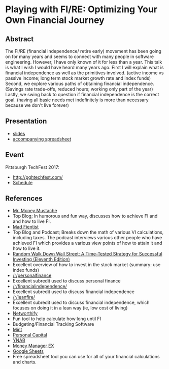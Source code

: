 # Playing with FI/RE: Optimizing Your Own Financial Journey

## Abstract

The FI/RE (financial independence/ retire early) movement has been going on for many years and seems to connect with many people in software engineering.  However, I have only known of it for less than a year.  This talk is what I wish I would have heard many years ago.  First I will explain what is financial independence as well as the primitives involved. (active income vs passive income; long term stock market growth rate and index funds) Second, we explore various paths of obtaining financial independence.  (Savings rate trade-offs, reduced hours; working only part of the year)  Lastly, we swing back to question if financial independence is the correct goal.  (having all basic needs met indefinitely is more than necessary because we don't live forever)

## Presentation
* [slides](https://docs.google.com/presentation/d/1yuleDFcprJYOmiLMFdDL-4iins8llrLGChO-p3A9xWo/edit)
* [accompanying spreadsheet](https://docs.google.com/spreadsheets/d/1fSsDMsSQTSmFwxW_N4GUnksZ00DeqOQUUrnUoB5m7I0/edit#gid=1326551518)

## Event

Pittsburgh TechFest 2017:
* http://pghtechfest.com/
* [Schedule](https://drive.google.com/file/d/0BytLvyY5XjozUkloV09RUnhiRGM/view?usp=sharing)

## References
* [Mr. Money Mustache](http://www.mrmoneymustache.com/)
 * Top Blog; In humorous and fun way, discusses how to achieve FI and and how to live FI.
* [Mad Fientist](http://www.madfientist.com)
 * Top Blog and Podcast; Breaks down the math of various VI calculations, including taxes.  The podcast interviews various other people who have achieved FI which provides a various view points of how to attain it and how to live it.
* [Random Walk Down Wall Street: A Time-Tested Strategy for Successful Investing (Eleventh Edition)]( https://www.amazon.com/dp/B00QH9NTSI/ref=dp-kindle-redirect?_encoding=UTF8&btkr=1)
 * Excellent overview of how to invest in the stock market (summary: use index funds)
* [/r/personalfinance](https://www.reddit.com/r/personalfinance/)
 * Excellent subredit used to discuss personal finance
* [/r/financialindependence/](https://www.reddit.com/r/financialindependence/)
 * Excellent subredit used to discuss financial independence
* [/r/leanfire/](https://www.reddit.com/r/leanfire/)
 * Excellent subredit used to discuss financial independence, which focuses on doing it in a lean way (ie, low cost of living)
* [Networthify](https://networthify.com/calculator/earlyretirement)
 * Fun tool to help calculate how long until FI
* Budgeting/Financial Tracking Software
 * [Mint](https://www.mint.com/)
 * [Personal Capital](https://www.personalcapital.com/)
 * [YNAB](https://www.youneedabudget.com/)
 * [Money Manager EX](http://www.moneymanagerex.org/)
* [Google Sheets](https://sheets.google.com)
 * Free spreadsheet tool you can use for all of your financial calculations and charts.
